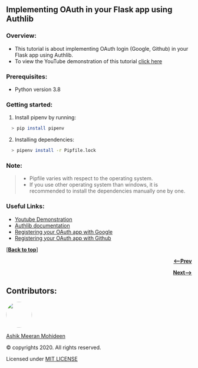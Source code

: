## Implementing OAuth in your Flask app using Authlib

### Overview:
  * This tutorial is about implementing OAuth login (Google, Github) in your Flask app using Authlib.
  * To view the YouTube demonstration of this tutorial [click here](https://youtu.be/ZCDzwYaAKCI)

### Prerequisites:
  * Python version 3.8

### Getting started:
  1. Install pipenv by running:
  ```bash
    > pip install pipenv
  ```
  2. Installing dependencies:
  ```bash
    > pipenv install -r Pipfile.lock
  ``` 
### Note:
  >* Pipfile varies with respect to the operating system.
  >* If you use other operating system than windows, it is recommended to install the dependencies manually one by one.

### Useful Links:
  * [Youtube Demonstration](https://youtu.be/ZCDzwYaAKCI)
  * [Authlib documentation](https://docs.authlib.org/en/latest/)
  * [Registering your OAuth app with Google](https://console.developers.google.com/apis/dashboard)
  * [Registering your OAuth app with Github](https://github.com/settings/developers)

[[**Back to top**](#implementing-oauth-in-your-flask-app-using-authlib)]

<p align="right">
  <a href="https://github.com/ASHIK11ab/Flask-Series/tree/files-in-flask">
    <strong><--Prev</strong>
  </a>
</p>
<p align="right">
  <a href="#">
    <strong>Next--></strong>
  </a>
</p>

## Contributors:
<a href="https://github.com/ASHIK11ab">
  <img style="border-radius: 50px" src="https://avatars2.githubusercontent.com/u/58099865?s=460&u=dc835e2281a9265edf2b48059f1c8151be89a1b1&v=4" width="70px" height = "70px"> 
</a> 

[Ashik Meeran Mohideen](https://github.com/ASHIK11ab)

&copy; copyrights 2020. All rights reserved.

Licensed under [MIT LICENSE](https://github.com/ASHIK11ab/Flask-Series/blob/main/LICENSE)